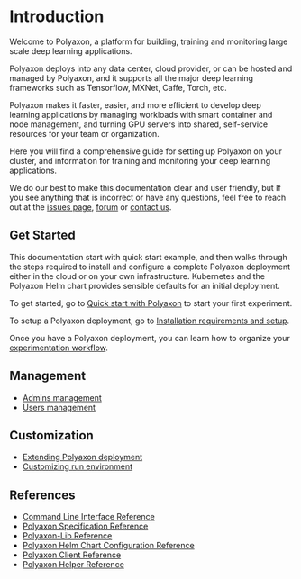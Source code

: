 # Introduction

Welcome to Polyaxon, a platform for building, training and monitoring large scale deep learning applications.

Polyaxon deploys into any data center, cloud provider,
or can be hosted and managed by Polyaxon,
and it supports all the major deep learning frameworks such as Tensorflow, MXNet, Caffe, Torch, etc.

Polyaxon makes it faster, easier, and more efficient to develop deep learning applications
by managing workloads with smart container and node management,
and turning GPU servers into shared, self-service resources for your team or organization.

Here  you will find a comprehensive guide for setting up Polyaxon on your cluster,
and information for training and monitoring your deep learning applications.

We do our best to make this documentation clear and user friendly,
but If you see anything that is incorrect or have any questions,
feel free to reach out at the [issues page](https://github.com/polyaxon/polyaxon/issues),
[forum](https://gitter.im/polyaxon/polyaxon) or [contact us](mailto:contact@polyaxon.com).


## Get Started

This documentation start with quick start example,
and then walks through the steps required to install and configure a complete Polyaxon deployment either in
the cloud or on your own infrastructure.
Kubernetes and the Polyaxon Helm chart provides sensible defaults for an initial deployment.

To get started, go to [Quick start with Polyaxon](quick_start) to start your first experiment.

To setup a Polyaxon deployment, go to [Installation requirements and setup](installation/introduction).

Once you have a Polyaxon deployment, you can learn how to organize your [experimentation workflow](experimentation/concepts).


## Management

 * [Admins management](management/admins)
 * [Users management](management/users)

## Customization

 * [Extending Polyaxon deployment](customization/extend_deployments)
 * [Customizing run environment](customization/customize_run_environment)


## References

 * [Command Line Interface Reference](polyaxon_cli/introduction)
 * [Polyaxon Specification Reference](polyaxonfile_specification/introduction)
 * [Polyaxon-Lib Reference](polyaxon_lib/introduction)
 * [Polyaxon Helm Chart Configuration Reference](reference_polyaxon_helm)
 * [Polyaxon Client Reference](reference_polyaxon_client)
 * [Polyaxon Helper Reference](reference_polyaxon_helper)
